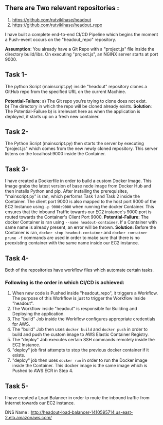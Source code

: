 ## There are Two relevant repositories : 
1) https://github.com/rutviklhase/headout
2) https://github.com/rutviklhase/headout_repo

I have built a complete end-to-end CI/CD Pipeline which begins the moment a Push-event occurs on the "headout_repo" repository. 

**Assumption:** You already have a Git Repo with a "project.js" file inside the directory build/libs. On executing "project.js", an NGINX server starts at port 9000.

## Task 1- 
 The python Script (mainscript.py) inside "headout" repository clones a GitHub repo from the specified URL on the current Machine.

**Potential-Failure:** a) The Git repo you're trying to clone does not exist.  
b) The directory in which the repo will be cloned already exists.
**Solution**: The Potential-Failure b) is irrelevant here as when the application is deployed, it starts up on a fresh new container.

## Task 2- 
 The Python Script (mainscript.py) then starts the server by executing "project.js" which comes from the new newly cloned repository. This server listens on the localhost:9000 inside the Container.

## Task 3- 
I have created a Dockerfile in order to build a custom Docker Image. This Image grabs the latest version of base node image from Docker Hub and then installs Python and pip. After installing the prerequisites, "mainscript.py" is ran, which performs Task 1 and Task 2 inside the Container. The client port 9000 is also mapped to the host port 9000 of the EC2 Instance using `-p 9000:9000` when running the docker Container. This ensures that the inbound Traffic towards our EC2 instance's 9000 port is routed towards the Container's Client Port 9000.
**Potential-Failure:** The docker Container is ran using `--name headout-container`. If a Container with same name is already present, an error will be thrown. 
**Solution:** Before the Container is ran, `docker stop headout-container` and `docker container prune -f` commands are used in order to make sure that there is no preexisting container with the same name inside our EC2 instance.

## Task 4- 
Both of the repositories have workflow files which automate certain tasks. 

### Following is the order in which CI/CD is achieved: 
1) When new code is Pushed inside "headout_repo", it triggers a Workflow. The purpose of this Workflow is just to trigger the Workflow inside "headout". 
2) The Workflow inside "headout" is responsible for Building and Deploying the application. 
3) The "build" Job inside the Workflow configures appropriate credentials for AWS.
4) The "build" Job then uses `docker build` and `docker push` in order to build and push the custom image to AWS Elastic Container Registry.
5) The "deploy" Job executes certain SSH commands remotely inside the EC2 Instance.
6) "deploy" job first attempts to stop the previous docker container if it exists.
7) "deploy" job then uses `docker run` in order to run the Docker image inside the Container. This docker image is the same image which is Pushed to AWS ECR in Step 4.

## Task 5- 
I have created a Load Balancer in order to route the inbound traffic from Internet towards our EC2 instance. 

DNS Name : http://headout-load-balancer-1410595714.us-east-2.elb.amazonaws.com/







